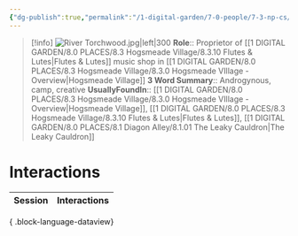```yaml
---
{"dg-publish":true,"permalink":"/1-digital-garden/7-0-people/7-3-np-cs/river-torchwood/","tags":["#person","#hogsmeade","#hogsmeade-resident","shopkeeper"]}
---
```


>[!info] 
>![River Torchwood.jpg|left|300](/img/user/1%20DIGITAL%20GARDEN/7.0%20PEOPLE/7.3%20NPCs/Headshots/River%20Torchwood.jpg)
>**Role**:: Proprietor of [[1 DIGITAL GARDEN/8.0 PLACES/8.3 Hogsmeade Village/8.3.10 Flutes & Lutes\|Flutes & Lutes]] music shop in [[1 DIGITAL GARDEN/8.0 PLACES/8.3 Hogsmeade Village/8.3.0 Hogsmeade VIllage - Overview\|Hogsmeade Village]] 
>**3 Word Summary**:: Androgynous, camp, creative
>**UsuallyFoundIn**:: [[1 DIGITAL GARDEN/8.0 PLACES/8.3 Hogsmeade Village/8.3.0 Hogsmeade VIllage - Overview\|Hogsmeade Village]], [[1 DIGITAL GARDEN/8.0 PLACES/8.3 Hogsmeade Village/8.3.10 Flutes & Lutes\|Flutes & Lutes]], [[1 DIGITAL GARDEN/8.0 PLACES/8.1 Diagon Alley/8.1.01 The Leaky Cauldron\|The Leaky Cauldron]]

# Interactions

| Session | Interactions |
| ------- | ------------ |

{ .block-language-dataview}

